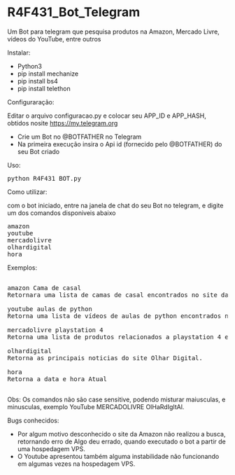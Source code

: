 # R4F431_Bot_Telegram
Um Bot para telegram que pesquisa produtos na Amazon, Mercado Livre, vídeos do YouTube, entre outros

Instalar:

- Python3
- pip install mechanize
- pip install bs4
- pip install telethon

Configuraração:

Editar o arquivo configuracao.py e colocar seu APP_ID e APP_HASH, obtidos nosite https://my.telegram.org
- Crie um Bot no @BOTFATHER no Telegram
- Na primeira execução insira o Api id (fornecido pelo @BOTFATHER) do seu Bot criado

Uso: 
<pre>
python R4F431_BOT.py
</pre>

Como utilizar:

com o bot iniciado, entre na janela de chat do seu Bot no telegram, e digite um dos comandos disponiveis abaixo

<pre>
amazon <nome do produto a buscar>
youtube <nome do video a buscar>
mercadolivre <produto a buscar>
olhardigital
hora
</pre>

Exemplos:

<pre>

amazon Cama de casal
Retornara uma lista de camas de casal encontrados no site da Amazon

youtube aulas de python
Retorna uma lista de vídeos de aulas de python encontrados no site do youtube

mercadolivre playstation 4
Retorna uma lista de produtos relacionados a playstation 4 encontrados no site do mercadolivre

olhardigital
Retorna as principais noticias do site Olhar Digital.

hora
Retorna a data e hora Atual

</pre>

Obs: Os comandos não são case sensitive, podendo misturar maiusculas, e minusculas, exemplo YouTube MERCADOLIVRE OlHaRdIgItAl.

Bugs conhecidos:

- Por algum motivo desconhecido o site da Amazon não realizou a busca, retornando erro de Algo deu errado, quando executado o bot a partir de uma hospedagem VPS.
- O Youtube apresentou também alguma instabilidade não funcionando em algumas vezes na hospedagem VPS.

  
